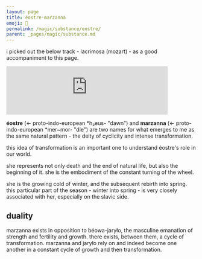 ```yaml
---
layout: page
title: éostre-marzanna
emoji: 🌾
permalink: /magic/substance/eostre/
parent: _pages/magic/substance.md
---
```

i picked out the below track - <span class="subtle">lacrimosa (mozart)</span> - as a good accompaniment to this page.

<iframe width="428" height="128" src="https://www.youtube.com/embed/MafAZeag1_0" title="YouTube video player" frameborder="0" allow="accelerometer; autoplay; clipboard-write; encrypted-media; gyroscope; picture-in-picture" allowfullscreen></iframe>

**éostre** (← proto-indo-european *h₂eus- "dawn") and **marzanna** (← proto-indo-european *mer~mor- "die") are two names for what emerges to me as the same natural pattern - the deity of cyclicity and intense transformation.

this idea of transformation is an important one to understand éostre's role in our world.

she represents not only death and the end of natural life, but also the beginning of it. she is the embodiment of the constant turning of the wheel.

she is the growing cold of winter, and the subsequent rebirth into spring. this particular part of the season - winter into spring - is very closely associated with her, especially on the slavic side.

## duality
marzanna exists in opposition to béowa-jaryło, the masculine emanation of strength and fertility and growth. there exists, between them, a cycle of transformation. marzanna and jaryło rely on and indeed become one another in a constant cycle of growth and then transformation.